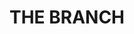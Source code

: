 ---
lastmod: '2025-04-06T06:05:20+00:00'
latitude: -32.417598
layout: suburb
longitude: 152.002451
postcode: '2425'
state: NSW
title: THE BRANCH
url: /nsw/the-branch/
---